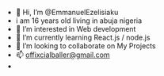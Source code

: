 - 👋 Hi, I’m @EmmanuelEzelisiaku
- i am 16 years old living in abuja nigeria
- 👀 I’m interested in Web development
- 🌱 I’m currently learning React.js / node.js
- 💞️ I’m looking to collaborate on My Projects
- 📫 offixcialballer@gmail.com
-
